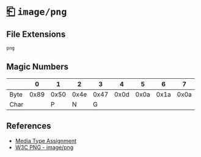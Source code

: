 # [⎗](../README.md) `image/png`

## File Extensions

`png`

## Magic Numbers

|      | 0    | 1    | 2    | 3    | 4    | 5    | 6    | 7    |
| ---- | ---- | ---- | ---- | ---- | ---- | ---- | ---- | ---- |
| Byte | 0x89 | 0x50 | 0x4e | 0x47 | 0x0d | 0x0a | 0x1a | 0x0a |
| Char |      | P    | N    | G    |      |      |      |      |

## References

- [Media Type Assignment](https://www.iana.org/assignments/media-types/image/png)
- [W3C PNG - image/png](https://www.w3.org/TR/png/#image-png)
